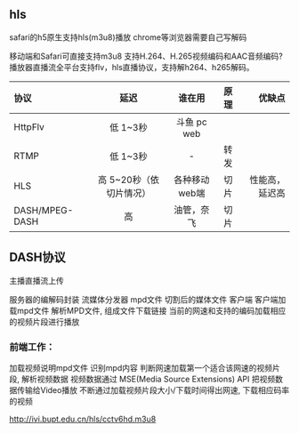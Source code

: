 ## hls
safari的h5原生支持hls(m3u8)播放
chrome等浏览器需要自己写解码

移动端和Safari可直接支持m3u8
支持H.264、H.265视频编码和AAC音频编码?
播放器直播流全平台支持flv，hls直播协议，支持解h264、h265解码。


| 协议      | 延迟 |         谁在用 | 原理|优缺点|
| :----- | :--: | :-----------: | :-----------: |-----------: |
| HttpFlv     |  低 1~3秒  |     斗鱼 pc web | 
| RTMP   |  低 1~3秒  |   - |转发|
| HLS |  高 5~20秒（依切片情况）  | 各种移动web端 |切片|性能高，延迟高| 
| DASH/MPEG-DASH |  高  | 油管，奈飞 |切片|

## DASH协议 
主播直播流上传

服务器的编解码封装
流媒体分发器
    mpd文件
    切割后的媒体文件
客户端
    客户端加载mpd文件
    解析MPD文件, 组成文件下载链接
    当前的网速和支持的编码加载相应的视频片段进行播放

### 前端工作：

加载视频说明mpd文件
识别mpd内容
判断网速加载第一个适合该网速的视频片段, 解析视频数据
视频数据通过 MSE(Media Source Extensions) API 把视频数据传输给Video播放
不断通过加载视频片段大小/下载时间得出网速, 下载相应码率的视频

http://ivi.bupt.edu.cn/hls/cctv6hd.m3u8
